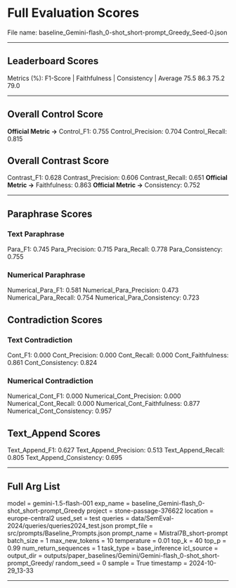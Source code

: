 # Full Evaluation Scores

File name: baseline_Gemini-flash_0-shot_short-prompt_Greedy_Seed-0.json


---

## Leaderboard Scores

Metrics (%): F1-Score | Faithfulness | Consistency | Average
                75.5        86.3          75.2        79.0

---

## Overall Control Score

**Official Metric ->** Control_F1: 0.755
Control_Precision: 0.704
Control_Recall: 0.815

## Overall Contrast Score

Contrast_F1: 0.628
Contrast_Precision: 0.606
Contrast_Recall: 0.651
**Official Metric ->** Faithfulness: 0.863
**Official Metric ->** Consistency: 0.752

---


## Paraphrase Scores


### Text Paraphrase

Para_F1: 0.745
Para_Precision: 0.715
Para_Recall: 0.778
Para_Consistency: 0.755


### Numerical Paraphrase

Numerical_Para_F1: 0.581
Numerical_Para_Precision: 0.473
Numerical_Para_Recall: 0.754
Numerical_Para_Consistency: 0.723


## Contradiction Scores


### Text Contradiction

Cont_F1: 0.000
Cont_Precision: 0.000
Cont_Recall: 0.000
Cont_Faithfulness: 0.861
Cont_Consistency: 0.824


### Numerical Contradiction

Numerical_Cont_F1: 0.000
Numerical_Cont_Precision: 0.000
Numerical_Cont_Recall: 0.000
Numerical_Cont_Faithfulness: 0.877
Numerical_Cont_Consistency: 0.957


## Text_Append Scores

Text_Append_F1: 0.627
Text_Append_Precision: 0.513
Text_Append_Recall: 0.805
Text_Append_Consistency: 0.695

---

## Full Arg List

model = gemini-1.5-flash-001
exp_name = baseline_Gemini-flash_0-shot_short-prompt_Greedy
project = stone-passage-376622
location = europe-central2
used_set = test
queries = data/SemEval-2024/queries/queries2024_test.json
prompt_file = src/prompts/Baseline_Prompts.json
prompt_name = Mistral7B_short-prompt
batch_size = 1
max_new_tokens = 10
temperature = 0.01
top_k = 40
top_p = 0.99
num_return_sequences = 1
task_type = base_inference
icl_source = 
output_dir = outputs/paper_baselines/Gemini/Gemini-flash_0-shot_short-prompt_Greedy/
random_seed = 0
sample = True
timestamp = 2024-10-29_13-33

---

